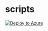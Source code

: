 # scripts
[![Deploy to Azure](https://azuredeploy.net/deploybutton.svg)](https://azuredeploy.net/?repository=https://github.com/theakshashetty/scripts)

